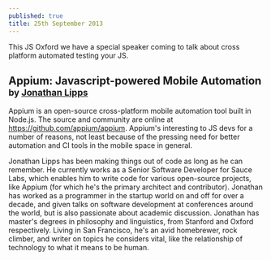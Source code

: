 ```yaml
---
published: true
title: 25th September 2013
---
```


This JS Oxford we have a special speaker coming to talk about cross platform automated testing your JS.

## Appium: Javascript-powered Mobile Automation <small>by <a href="http://www.jonathanlipps.com/">Jonathan Lipps</a></small>

Appium is an open-source cross-platform mobile automation tool built in Node.js. The source and community are online at https://github.com/appium/appium. Appium's interesting to JS devs for a number of reasons, not least because of the pressing need for better automation and CI tools in the mobile space in general.

Jonathan Lipps has been making things out of code as long as he can remember.  He currently works as a Senior Software Developer for Sauce Labs, which enables him to write code for various open-source projects, like Appium (for which he's the primary architect and contributor). Jonathan has worked as a programmer in the startup world on and off for over a decade, and given talks on software development at conferences around the world, but is also passionate about academic discussion. Jonathan has master's degrees in philosophy and linguistics, from Stanford and Oxford respectively. Living in San Francisco, he's an avid homebrewer, rock climber, and writer on topics he considers vital, like the relationship of technology to what it means to be human.


